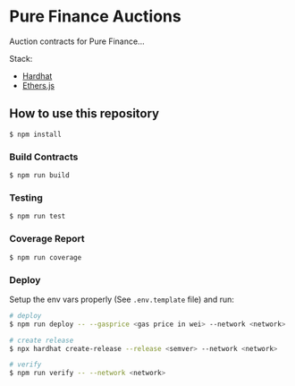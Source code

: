 # Pure Finance Auctions
Auction contracts for Pure Finance...

Stack:
- [Hardhat](https://hardhat.org/)
- [Ethers.js](https://docs.ethers.io/v6/)

## How to use this repository

```
$ npm install
```

### Build Contracts
```
$ npm run build
```

### Testing
```
$ npm run test
```

### Coverage Report
```
$ npm run coverage
```

### Deploy
Setup the env vars properly (See `.env.template` file) and run:

```sh
# deploy
$ npm run deploy -- --gasprice <gas price in wei> --network <network>

# create release
$ npx hardhat create-release --release <semver> --network <network>

# verify
$ npm run verify -- --network <network>
```

